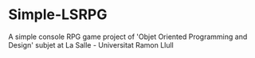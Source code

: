 # Simple-LSRPG
A simple console RPG game project of 'Objet Oriented Programming and Design' subjet at La Salle - Universitat Ramon Llull
